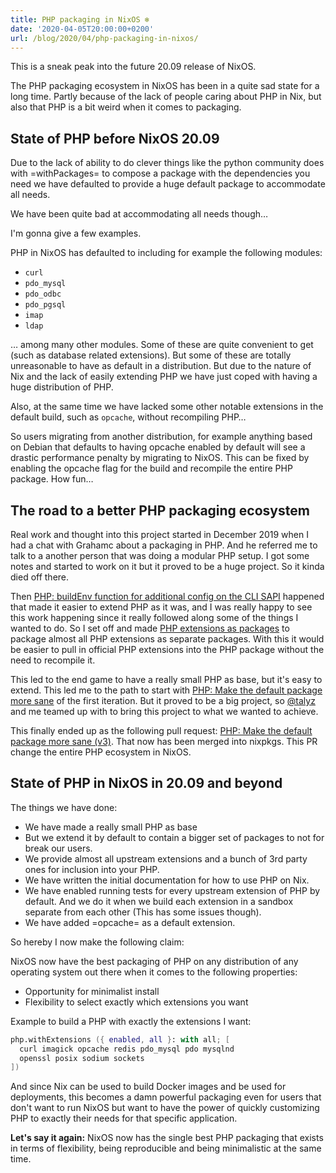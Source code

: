 ```yaml
---
title: PHP packaging in NixOS ❄
date: '2020-04-05T20:00:00+0200'
url: /blog/2020/04/php-packaging-in-nixos/
---
```


This is a sneak peak into the future 20.09 release of NixOS.

The PHP packaging ecosystem in NixOS has been in a quite sad state for a long
time. Partly because of the lack of people caring about PHP in Nix, but also
that PHP is a bit weird when it comes to packaging.

## State of PHP before NixOS 20.09

Due to the lack of ability to do clever things like the python community does
with =withPackages= to compose a package with the dependencies you need we
have defaulted to provide a huge default package to accommodate all needs.

We have been quite bad at accommodating all needs though…

I'm gonna give a few examples.

PHP in NixOS has defaulted to including for example the following modules:

- `curl`
- `pdo_mysql`
- `pdo_odbc`
- `pdo_pgsql`
- `imap`
- `ldap`

… among many other modules. Some of these are quite convenient to get (such
as database related extensions). But some of these are totally unreasonable
to have as default in a distribution. But due to the nature of Nix and the
lack of easily extending PHP we have just coped with having a huge
distribution of PHP.

Also, at the same time we have lacked some other notable extensions in the
default build, such as `opcache`, without recompiling PHP…

So users migrating from another distribution, for example anything based on
Debian that defaults to having opcache enabled by default will see a drastic
performance penalty by migrating to NixOS. This can be fixed by enabling the
opcache flag for the build and recompile the entire PHP package. How fun…

## The road to a better PHP packaging ecosystem

Real work and thought into this project started in December 2019 when I had a
chat with Grahamc about a packaging in PHP. And he referred me to talk to a
another person that was doing a modular PHP setup. I got some notes and
started to work on it but it proved to be a huge project. So it kinda died
off there.

Then [PHP: buildEnv function for additional config on the CLI SAPI](https://github.com/NixOS/nixpkgs/pull/79377) happened
that made it easier to extend PHP as it was, and I was really happy to see
this work happening since it really followed along some of the things I
wanted to do. So I set off and made [PHP extensions as packages](https://github.com/NixOS/nixpkgs/pull/82348) to package
almost all PHP extensions as separate packages. With this it would be easier
to pull in official PHP extensions into the PHP package without the need to
recompile it.

This led to the end game to have a really small PHP as base, but it's easy to
extend. This led me to the path to start with [PHP: Make the default package
more sane](https://github.com/NixOS/nixpkgs/pull/82794) of the first iteration.
But it proved to be a big project, so [@talyz](https://github.com/talyz/) and
me teamed up with to bring this project to what we wanted to achieve.

This finally ended up as the following pull request: [PHP: Make the default
package more sane (v3)](https://github.com/NixOS/nixpkgs/pull/83896). That
now has been merged into nixpkgs. This PR change the entire PHP ecosystem
in NixOS.

## State of PHP in NixOS in 20.09 and beyond

The things we have done:

- We have made a really small PHP as base
- But we extend it by default to contain a bigger set of packages to not for
  break our users.
- We provide almost all upstream extensions and a bunch of 3rd party ones for
  inclusion into your PHP.
- We have written the initial documentation for how to use PHP on Nix.
- We have enabled running tests for every upstream extension of PHP by
  default. And we do it when we build each extension in a sandbox separate
  from each other (This has some issues though).
- We have added =opcache= as a default extension.

So hereby I now make the following claim:

NixOS now have the best packaging of PHP on any distribution of any operating
system out there when it comes to the following properties:

- Opportunity for minimalist install
- Flexibility to select exactly which extensions you want

Example to build a PHP with exactly the extensions I want:

```nix
php.withExtensions ({ enabled, all }: with all; [
  curl imagick opcache redis pdo_mysql pdo mysqlnd
  openssl posix sodium sockets
])
```

And since Nix can be used to build Docker images and be used for deployments,
this becomes a damn powerful packaging even for users that don't want to run
NixOS but want to have the power of quickly customizing PHP to exactly their
needs for that specific application.

**Let's say it again:**
NixOS now has the single best PHP packaging that exists in terms of
flexibility, being reproducible and being minimalistic at the same time.
